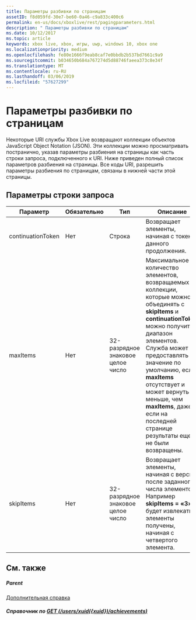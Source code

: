 ```yaml
---
title: Параметры разбивки по страницам
assetID: f8d059fd-30e7-be60-0a46-c9a833c400c6
permalink: en-us/docs/xboxlive/rest/pagingparameters.html
description: " Параметры разбивки по страницам"
ms.date: 10/12/2017
ms.topic: article
keywords: xbox live, xbox, игры, uwp, windows 10, xbox one
ms.localizationpriority: medium
ms.openlocfilehash: fe80e1666f9eab8caf7e0bbdb2b537bd7661c9a9
ms.sourcegitcommit: b034650b684a767274d5d88746faeea373c8e34f
ms.translationtype: MT
ms.contentlocale: ru-RU
ms.lasthandoff: 03/06/2019
ms.locfileid: "57627299"
---
```

# <a name="paging-parameters"></a>Параметры разбивки по страницам
 
Некоторые URI службы Xbox Live возвращают коллекции объектов JavaScript Object Notation (JSON). Эти коллекции можно просматривать постранично, указав параметры разбиения на страницы как часть строки запроса, подключенного к URI. Ниже приведен полный список параметров разбиения на страницы. Все коды URI, разрешить параметры разбиения по страницам, связаны в нижней части этой страницы.
 
<a id="ID4E2"></a>

 
## <a name="query-string-parameters"></a>Параметры строки запроса 
 
| Параметр| Обязательно| Тип| Описание| 
| --- | --- | --- | --- | 
| continuationToken| Нет| Строка| Возвращает элементы, начиная с токен данного продолжения. | 
| maxItems| Нет| 32-разрядное знаковое целое число| Максимальное количество элементов, возвращаемых из коллекции, которые можно объединять с <b>skipItems</b> и <b>continuationToken</b> можно получить диапазон элементов. Служба может предоставлять значение по умолчанию, если <b>maxItems</b> отсутствует и может вернуть меньше, чем <b>maxItems</b>, даже если на последней странице результаты еще не были возвращены. | 
| skipItems| Нет| 32-разрядное знаковое целое число| Возвращает элементы, начиная с версии после заданного числа элементов. Например <b>skipItems = «3»</b> будет извлекать элементы получены, начиная с четвертого элемента. | 
  
<a id="ID4EDD"></a>

 
## <a name="see-also"></a>См. также
 
<a id="ID4EFD"></a>

 
##### <a name="parent"></a>Parent  

[Дополнительная справка](atoc-xboxlivews-reference-additional.md)

  
<a id="ID4ERD"></a>

 
##### <a name="reference--get-usersxuidxuidachievementsuriachievementsuri-achievementsusersxuidachievementsgetv2md"></a>Справочник по [GET (/users/xuid({xuid})/achievements)](../uri/achievements/uri-achievementsusersxuidachievementsgetv2.md)

   